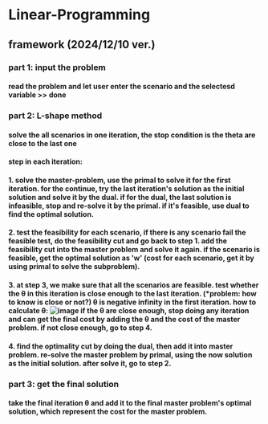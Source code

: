 # Linear-Programming
## framework (2024/12/10 ver.)

### part 1: input the problem
#### read the problem and let user enter the scenario and the selectesd variable >> done

### part 2: L-shape method
#### solve the all scenarios in one iteration, the stop condition is the theta are close to the last one
#### step in each iteration:
#### 1. solve the master-problem, use the primal to solve it for the first iteration. for the continue, try the last iteration's solution as the initial solution and solve it by the dual. if for the dual, the last solution is infeasible, stop and re-solve it by the primal. if it's feasible, use dual to find the optimal solution.
#### 2. test the feasibility for each scenario, if there is any scenario fail the feasible test, do the feasibility cut and go back to step 1. add the feasibility cut into the master problem and solve it again. if the scenario is feasible, get the optimal solution as 'w' (cost for each scenario, get it by using primal to solve the subproblem).
#### 3. at step 3, we make sure that all the scenarios are feasible. test whether the θ in this iteration is close enough to the last iteration. (*problem: how to know is close or not?) θ is negative infinity in the first iteration. how to calculate θ: ![image](https://github.com/user-attachments/assets/682da0e7-f5af-4a39-977a-1b5f1a1fc644) if the θ are close enough, stop doing any iteration and can get the final cost by adding the θ and the cost of the master problem. if not close enough, go to step 4.
#### 4. find the optimality cut by doing the dual, then add it into master problem. re-solve the master problem by primal, using the now solution as the initial solution. after solve it, go to step 2.

### part 3: get the final solution
#### take the final iteration θ and add it to the final master problem's optimal solution, which represent the cost for the master problem.


